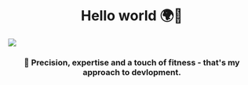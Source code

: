 
<h1 align="center">Hello world 🌍👋</h1>


<img src = "https://github.com/Shweta029/Shweta029/assets/89931849/ec47c9f5-8275-4e86-a345-6353ec729373" align="center">

<h3 align="center">🔎 Precision, expertise and a touch of fitness - that's my approach to devlopment.
</h3>
